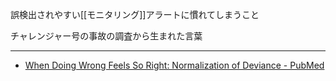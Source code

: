誤検出されやすい[[モニタリング]]アラートに慣れてしまうこと

チャレンジャー号の事故の調査から生まれた言葉

---

- [When Doing Wrong Feels So Right: Normalization of Deviance - PubMed](https://pubmed.ncbi.nlm.nih.gov/25742063/)